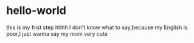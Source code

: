 # hello-world
this is my frist step hhhh
I don't know what to say,because my English is poor,I just wanna say my mom very cute
